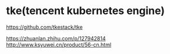 # tke(tencent kubernetes engine)
https://github.com/tkestack/tke


https://zhuanlan.zhihu.com/p/127942814
http://www.ksyuwei.cn/product/56-cn.html